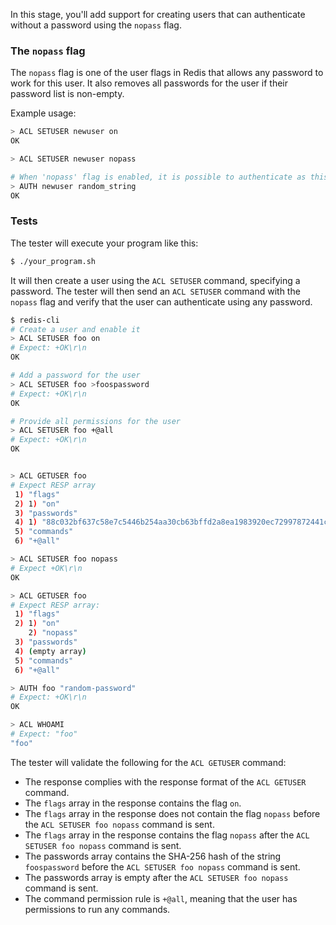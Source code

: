 In this stage, you'll add support for creating users that can authenticate without a password using the `nopass` flag.

### The `nopass` flag

The `nopass` flag is one of the user flags in Redis that allows any password to work for this user. It also removes all passwords for the user if their password list is non-empty.

Example usage:

```bash
> ACL SETUSER newuser on
OK

> ACL SETUSER newuser nopass

# When 'nopass' flag is enabled, it is possible to authenticate as this user using any password
> AUTH newuser random_string
OK
```

### Tests

The tester will execute your program like this:

```bash
$ ./your_program.sh
```

It will then create a user using the `ACL SETUSER` command, specifying a password. The tester will then send an `ACL SETUSER` command with the `nopass` flag and verify that the user can authenticate using any password.

```bash
$ redis-cli
# Create a user and enable it
> ACL SETUSER foo on
# Expect: +OK\r\n
OK

# Add a password for the user
> ACL SETUSER foo >foospassword
# Expect: +OK\r\n
OK

# Provide all permissions for the user
> ACL SETUSER foo +@all
# Expect: +OK\r\n
OK


> ACL GETUSER foo
# Expect RESP array
 1) "flags"
 2) 1) "on"
 3) "passwords"
 4) 1) "88c032bf637c58e7c5446b254aa30cb63bffd2a8ea1983920ec72997872441c1"
 5) "commands"
 6) "+@all"

> ACL SETUSER foo nopass
# Expect +OK\r\n
OK

> ACL GETUSER foo
# Expect RESP array:
 1) "flags"
 2) 1) "on"
    2) "nopass"
 3) "passwords"
 4) (empty array)
 5) "commands"
 6) "+@all"

> AUTH foo "random-password"
# Expect: +OK\r\n
OK

> ACL WHOAMI
# Expect: "foo"
"foo"
```

The tester will validate the following for the `ACL GETUSER` command:

- The response complies with the response format of the `ACL GETUSER` command.
- The `flags` array in the response contains the flag `on`.
- The `flags` array in the response does not contain the flag `nopass` before the `ACL SETUSER foo nopass` command is sent.
- The `flags` array in the response contains the flag `nopass` after the `ACL SETUSER foo nopass` command is sent.
- The passwords array contains the SHA-256 hash of the string `foospassword` before the `ACL SETUSER foo nopass` command is sent.
- The passwords array is empty after the `ACL SETUSER foo nopass` command is sent.
- The command permission rule is `+@all`, meaning that the user has permissions to run any commands.
